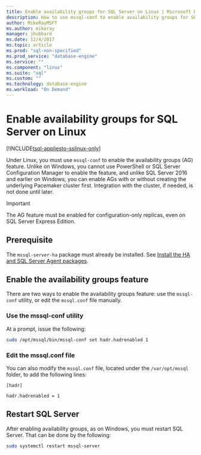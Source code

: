 ```yaml
---
title: Enable availability groups for SQL Server on Linux | Microsoft Docs
description: How to use mssql-conf to enable availability groups for SQL Server on Linux.
author: MikeRayMSFT 
ms.author: mikeray 
manager: jhubbard
ms.date: 12/4/2017
ms.topic: article
ms.prod: "sql-non-specified"
ms.prod_service: "database-engine"
ms.service: ""
ms.component: "linux"
ms.suite: "sql"
ms.custom: ""
ms.technology: database-engine
ms.workload: "On Demand"
---
```


# Enable availability groups for SQL Server on Linux

[!INCLUDE[tsql-appliesto-sslinux-only](../includes/tsql-appliesto-sslinux-only.md)]

Under Linux, you must use `mssql-conf` to enable the availability groups (AG) feature. Unlike on Windows, you cannot use PowerShell or SQL Server Configuration Manager to enable the feature, and unlike SQL Server 2016 and earlier on Windows, you can enable AGs with or without creating the underlying Pacemaker cluster first. Integration with the cluster, if needed, is not done until later.

> [!IMPORTANT]
> The AG feature must be enabled for configuration-only replicas, even on SQL Server Express Edition.

## Prerequisite
The `mssql-server-ha` package must already be installed. See [Install the HA and SQL Server Agent packages](sql-server-linux-deploy-pacemaker-cluster.md#install-the-ha-and-sql-server-agent-packages).

## Enable the availability groups feature
There are two ways to enable the availability groups feature: use the `mssql-conf` utility, or edit the `mssql.conf` file manually.

### Use the mssql-conf utility

At a prompt, issue the following:

```bash
sudo /opt/mssql/bin/mssql-conf set hadr.hadrenabled 1
```

### Edit the mssql.conf file

You can also modify the `mssql.conf` file, located under the `/var/opt/mssql` folder, to add the following lines:

```
[hadr]

hadr.hadrenabled = 1
```

## Restart SQL Server
After enabling availability groups, as on Windows, you must restart SQL Server. That can be done by the following:

```bash
sudo systemctl restart mssql-server
```

